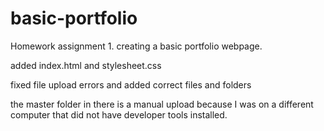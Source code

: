 # basic-portfolio
Homework assignment 1. creating a basic portfolio webpage.


added index.html and stylesheet.css

fixed file upload errors and added correct files and folders


the master folder in there is a manual upload because I was on a different computer that did not have developer tools installed. 
